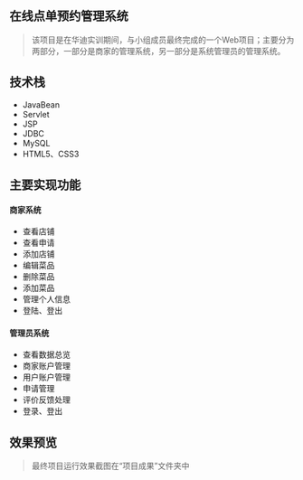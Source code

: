## 在线点单预约管理系统

> 该项目是在华迪实训期间，与小组成员最终完成的一个Web项目；主要分为两部分，一部分是商家的管理系统，另一部分是系统管理员的管理系统。

  

## 技术栈
- JavaBean
- Servlet
- JSP
- JDBC
- MySQL
- HTML5、CSS3  

## 主要实现功能
#### 商家系统
- 查看店铺
- 查看申请
- 添加店铺
- 编辑菜品
- 删除菜品
- 添加菜品
- 管理个人信息
- 登陆、登出

#### 管理员系统
- 查看数据总览
- 商家账户管理
- 用户账户管理
- 申请管理
- 评价反馈处理
- 登录、登出

## 效果预览
> 最终项目运行效果截图在“项目成果”文件夹中